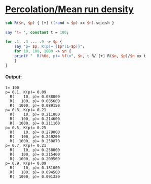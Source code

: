 [1]: https://rosettacode.org/wiki/Percolation/Mean_run_density

# [Percolation/Mean run density][1]

```perl
sub R($n, $p) { [+] ((rand < $p) xx $n).squish }
 
say 't= ', constant t = 100;
 
for .1, .3 ... .9 -> $p {
    say "p= $p, K(p)= {$p*(1-$p)}";
    for 10, 100, 1000 -> $n {
	printf "  R(%6d, p)= %f\n", $n, t R/ [+] R($n, $p)/$n xx t
    }
}
```

#### Output:
```
t= 100
p= 0.1, K(p)= 0.09
  R(    10, p)= 0.088000
  R(   100, p)= 0.085600
  R(  1000, p)= 0.089150
p= 0.3, K(p)= 0.21
  R(    10, p)= 0.211000
  R(   100, p)= 0.214600
  R(  1000, p)= 0.211160
p= 0.5, K(p)= 0.25
  R(    10, p)= 0.279000
  R(   100, p)= 0.249200
  R(  1000, p)= 0.250870
p= 0.7, K(p)= 0.21
  R(    10, p)= 0.258000
  R(   100, p)= 0.215400
  R(  1000, p)= 0.209560
p= 0.9, K(p)= 0.09
  R(    10, p)= 0.181000
  R(   100, p)= 0.094500
  R(  1000, p)= 0.091330
```